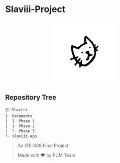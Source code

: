 # Slaviii-Project

<p align="center">
<img src="Documents/assets/slaviii-spin.gif" alt="logo">
</p>

## Repository Tree
```
📦 Slaviii
├─ Documents
│  ├─ Phase 1
│  ├─ Phase 2
│  └─ Phase 3
└─ slaviii-app
```

> An ITE-439 Final Project
>
> Made with ♥ by PUM Team


